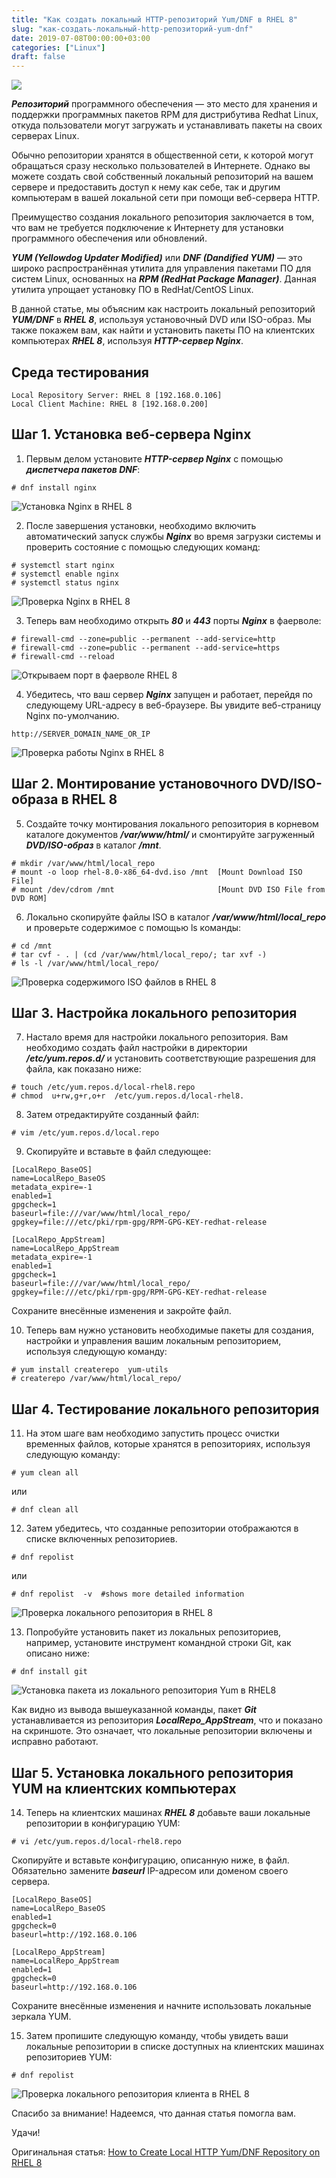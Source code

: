```yaml
---
title: "Как создать локальный HTTP-репозиторий Yum/DNF в RHEL 8"
slug: "как-создать-локальный-http-репозиторий-yum-dnf"
date: 2019-07-08T00:00:00+03:00
categories: ["Linux"]
draft: false
---
```


![](/posts/как-создать-локальный-http-репозиторий-yum-dnf/shapka15.jpg)

**_Репозиторий_** программного обеспечения — это место для хранения и поддержки программных пакетов RPM для дистрибутива
Redhat Linux, откуда пользователи могут загружать и устанавливать пакеты на своих серверах Linux.

Обычно репозитории хранятся в общественной сети, к которой могут обращаться сразу несколько пользователей в Интернете.
Однако вы можете создать свой собственный локальный репозиторий на вашем сервере и предоставить доступ к нему как себе,
так и другим компьютерам в вашей локальной сети при помощи веб-сервера HTTP.

Преимущество создания локального репозитория заключается в том, что вам не требуется подключение к Интернету для установки
программного обеспечения или обновлений.

**_YUM (Yellowdog Updater Modified)_** или **_DNF (Dandified YUM)_** — это широко распространённая утилита для управления
пакетами ПО для систем Linux, основанных на **_RPM (RedHat Package Manager)_**. Данная утилита упрощает установку ПО в
RedHat/CentOS Linux.

В данной статье, мы объясним как настроить локальный репозиторий **_YUM/DNF_** в **_RHEL 8_**, используя установочный
DVD или ISO-образ. Мы также покажем вам, как найти и установить пакеты ПО на клиентских компьютерах **_RHEL 8_**, используя
**_HTTP-сервер Nginx_**.

## Среда тестирования

```
Local Repository Server: RHEL 8 [192.168.0.106]
Local Client Machine: RHEL 8 [192.168.0.200]
```

## Шаг 1. Установка веб-сервера Nginx

1. Первым делом установите **_HTTP-сервер Nginx_** с помощью **_диспетчера пакетов DNF_**:

```
# dnf install nginx
```

![Установка Nginx в RHEL 8](https://i.imgur.com/qgNFYmX.png)

2. После завершения установки, необходимо включить автоматический запуск службы **_Nginx_** во время загрузки системы и
   проверить состояние с помощью следующих команд:

```
# systemctl start nginx
# systemctl enable nginx
# systemctl status nginx
```

![Проверка Nginx в RHEL 8](https://i.imgur.com/EtgNLk1.png)

3. Теперь вам необходимо открыть **_80_** и **_443_** порты **_Nginx_** в фаерволе:

```
# firewall-cmd --zone=public --permanent --add-service=http
# firewall-cmd --zone=public --permanent --add-service=https
# firewall-cmd --reload
```

![Открываем порт в фаерволе RHEL 8](https://i.imgur.com/Dfh1DRC.png)

4. Убедитесь, что ваш сервер **_Nginx_** запущен и работает, перейдя по следующему URL-адресу в веб-браузере. Вы увидите
   веб-страницу Nginx по-умолчанию.

```
http://SERVER_DOMAIN_NAME_OR_IP
```

![Проверка работы Nginx в RHEL 8](https://i.imgur.com/t8MC1BG.png)

## Шаг 2. Монтирование установочного DVD/ISO-образа в RHEL 8

5. Создайте точку монтирования локального репозитория в корневом каталоге документов **_/var/www/html/_** и смонтируйте
   загруженный **_DVD/ISO-образ_** в каталог **_/mnt_**.

```
# mkdir /var/www/html/local_repo
# mount -o loop rhel-8.0-x86_64-dvd.iso /mnt  [Mount Download ISO File]
# mount /dev/cdrom /mnt                       [Mount DVD ISO File from DVD ROM]
```

6. Локально скопируйте файлы ISO в каталог **_/var/www/html/local_repo_** и проверьте содержимое с помощью ls команды:

```
# cd /mnt
# tar cvf - . | (cd /var/www/html/local_repo/; tar xvf -)
# ls -l /var/www/html/local_repo/
```

![Проверка содержимого ISO файлов в RHEL 8](https://i.imgur.com/Vjuvalg.png)

## Шаг 3. Настройка локального репозитория

7. Настало время для настройки локального репозитория. Вам необходимо создать файл настройки в директории **_/etc/yum.repos.d/_**
   и установить соответствующие разрешения для файла, как показано ниже:

```
# touch /etc/yum.repos.d/local-rhel8.repo
# chmod  u+rw,g+r,o+r  /etc/yum.repos.d/local-rhel8.
```

8. Затем отредактируйте созданный файл:

```
# vim /etc/yum.repos.d/local.repo
```

9. Скопируйте и вставьте в файл следующее:

```
[LocalRepo_BaseOS]
name=LocalRepo_BaseOS
metadata_expire=-1
enabled=1
gpgcheck=1
baseurl=file:///var/www/html/local_repo/
gpgkey=file:///etc/pki/rpm-gpg/RPM-GPG-KEY-redhat-release

[LocalRepo_AppStream]
name=LocalRepo_AppStream
metadata_expire=-1
enabled=1
gpgcheck=1
baseurl=file:///var/www/html/local_repo/
gpgkey=file:///etc/pki/rpm-gpg/RPM-GPG-KEY-redhat-release
```

Сохраните внесённые изменения и закройте файл.

10. Теперь вам нужно установить необходимые пакеты для создания, настройки и управления вашим локальным репозиторием,
    используя следующую команду:

```
# yum install createrepo  yum-utils
# createrepo /var/www/html/local_repo/
```

## Шаг 4. Тестирование локального репозитория

11. На этом шаге вам необходимо запустить процесс очистки временных файлов, которые хранятся в репозиториях, используя
    следующую команду:

```
# yum clean all
```

или

```
# dnf clean all
```

12. Затем убедитесь, что созданные репозитории отображаются в списке включенных репозиториев.

```
# dnf repolist
```

или

```
# dnf repolist  -v  #shows more detailed information
```

![Проверка локального репозитория в RHEL 8](https://i.imgur.com/fyLQgP9.png)

13. Попробуйте установить пакет из локальных репозиториев, например, установите инструмент командной строки Git, как
    описано ниже:

```
# dnf install git
```

![Установка пакета из локального репозитория Yum в RHEL8](https://i.imgur.com/yqYkGMO.png)

Как видно из вывода вышеуказанной команды, пакет **_Git_** устанавливается из репозитория **_LocalRepo_AppStream_**, что
и показано на скриншоте. Это означает, что локальные репозитории включены и исправно работают.

## Шаг 5. Установка локального репозитория YUM на клиентских компьютерах

14. Теперь на клиентских машинах **_RHEL 8_** добавьте ваши локальные репозитории в конфигурацию YUM:

```
# vi /etc/yum.repos.d/local-rhel8.repo
```

Скопируйте и вставьте конфигурацию, описанную ниже, в файл. Обязательно замените **_baseurl_** IP-адресом или доменом
своего сервера.

```
[LocalRepo_BaseOS]
name=LocalRepo_BaseOS
enabled=1
gpgcheck=0
baseurl=http://192.168.0.106

[LocalRepo_AppStream]
name=LocalRepo_AppStream
enabled=1
gpgcheck=0
baseurl=http://192.168.0.106
```

Сохраните внесённые изменения и начните использовать локальные зеркала YUM.

15. Затем пропишите следующую команду, чтобы увидеть ваши локальные репозитории в списке доступных на клиентских машинах
    репозиториев YUM:

```
# dnf repolist
```

![Проверка локального репозитория клиента в RHEL 8](https://i.imgur.com/Or3eDa9.png)

Спасибо за внимание! Надеемся, что данная статья помогла вам.

Удачи!

Оригинальная статья: [How to Create Local HTTP Yum/DNF Repository on RHEL 8](https://www.tecmint.com/create-local-http-yum-dnf-repository-on-rhel-8/)
